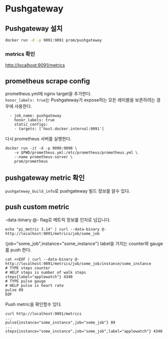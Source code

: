 # Pushgateway

## Pushgateway 설치
```sh
docker run -d -p 9091:9091 prom/pushgateway
```
### metrics 확인
[http://localhost:9091/metrics](http://localhost:9091/metrics)

## prometheus scrape config

prometheus.yml에 nginx target을 추가한다.  
`honor_labels: true`는 Pushgateway가 expose하는 모든 레이블을 보존하려는 경우에 사용한다.

```
  - job_name: pushgateway
    honor_labels: true
    static_configs:
    - targets: ['host.docker.internal:9091']
```

다시 prometheus 서버를 실행한다.
```
docker run -it -d -p 9090:9090 \
    -v $PWD/prometheus.yml:/etc/prometheus/prometheus.yml \
    --name prometheus-server \
    prom/prometheus
```

## pushgateway metric 확인

`pushgateway_build_info`로 pushgateway 빌드 정보를 알수 있다. 

## push custom metric

-data-binary @- flag로 메트릭 정보를 인자로 넘깁니다.

```
echo "pi_metric 3.14" | curl --data-binary @- http://localhost:9091/metrics/job/some_job
```


{job="some_job",instance="some_instance"} label을 가지는 counter와 gauge를 push 한다. 

```
cat <<EOF | curl --data-binary @- http://localhost:9091/metrics/job/some_job/instance/some_instance
# TYPE steps counter
# HELP steps is number of walk steps
steps{label="applewatch"} 4340
# TYPE pulse gauge
# HELP pulse is heart rate
pulse 89
EOF
```

Push metric을 확인할수 있다.

```
curl http://localhost:9091/metrics
... 
pulse{instance="some_instance",job="some_job"} 89
...
steps{instance="some_instance",job="some_job",label="applewatch"} 4340
```
